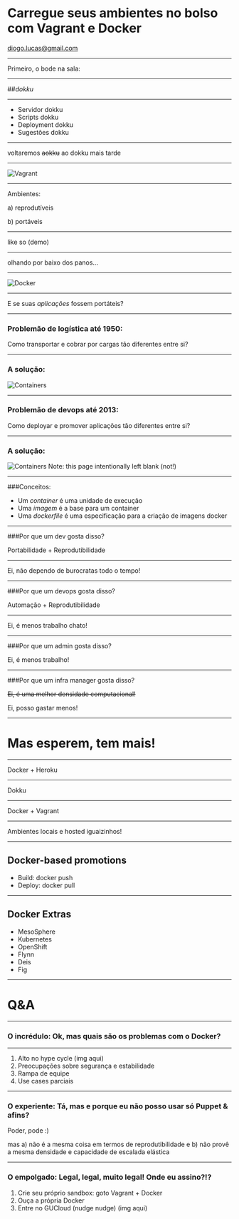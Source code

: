 Carregue seus ambientes no bolso com Vagrant e Docker
=====================================================
[diogo.lucas@gmail.com](mailto:diogo.lucas@gmail.com)


---


Primeiro, o bode na sala:


----


##*dokku*


----


* Servidor dokku
* Scripts dokku
* Deployment dokku
* Sugestões dokku


----


voltaremos ~~aokku~~ ao dokku mais tarde


---


![Vagrant](images/vagrant-logo-03.png)


----

Ambientes:

a) reprodutíveis

b) portáveis


----


like so (demo)


----


olhando por baixo dos panos...


---


![Docker](images/docker-logo-01.png)


----


E se suas *aplicações* fossem portáteis?


----


### Problemão de logística até 1950:
Como transportar e cobrar por cargas tão diferentes entre si?


----


### A solução:
![Containers](images/shipping-container.jpg)


----


### Problemão de devops até 2013:
Como deployar e promover aplicações tão diferentes entre si?

----


### A solução:
![Containers](images/shipping-container.jpg)
Note: this page intentionally left blank (not!)


----


###Conceitos:
* Um *container* é uma unidade de execução
* Uma *imagem* é a base para um container
* Uma *dockerfile* é uma especificação para a criação de imagens docker


----

###Por que um dev gosta disso?

Portabilidade + Reprodutibilidade

----------------------------

Ei, não dependo de burocratas todo o tempo!

----


###Por que um devops gosta disso?

Automação + Reprodutibilidade

-----------------------------

Ei, é menos trabalho chato!

----


###Por que um admin gosta disso?

Ei, é menos trabalho!


----


###Por que um infra manager gosta disso?

~~Ei, é uma melhor densidade computacional!~~

Ei, posso gastar menos!


---


Mas esperem, tem mais!
======================


----


Docker + Heroku 

---------------------------------------------------

Dokku

----

Docker + Vagrant

---------------------------------------------------

Ambientes locais e hosted iguaizinhos!

----


Docker-based promotions
-----------------------

* Build: docker push
* Deploy: docker pull


----


Docker Extras
-------------

* MesoSphere
* Kubernetes
* OpenShift
* Flynn
* Deis
* Fig

---


Q&A
===


----


### O incrédulo: Ok, mas quais são os problemas com o Docker?

----

1. Alto no hype cycle (img aqui)
2. Preocupações sobre segurança e estabilidade
3. Rampa de equipe
4. Use cases parciais


----

### O experiente: Tá, mas e porque eu não posso usar só Puppet & afins?

Poder, pode :)

mas a) não é a mesma coisa em termos de reprodutibilidade e b) não provê a mesma densidade e capacidade de escalada elástica

----

### O empolgado: Legal, legal, muito legal! Onde eu assino?!?

1. Crie seu próprio sandbox: goto Vagrant + Docker
2. Ouça a própria Docker
3. Entre no GUCloud (nudge nudge) (img aqui)
